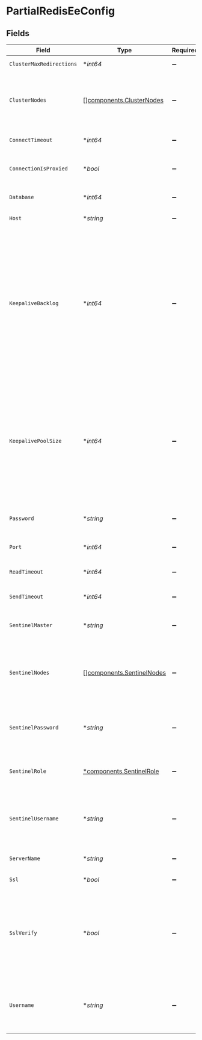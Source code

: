 # PartialRedisEeConfig


## Fields

| Field                                                                                                                                                                                                                                                                                                                                                                                                                                                                                                         | Type                                                                                                                                                                                                                                                                                                                                                                                                                                                                                                          | Required                                                                                                                                                                                                                                                                                                                                                                                                                                                                                                      | Description                                                                                                                                                                                                                                                                                                                                                                                                                                                                                                   |
| ------------------------------------------------------------------------------------------------------------------------------------------------------------------------------------------------------------------------------------------------------------------------------------------------------------------------------------------------------------------------------------------------------------------------------------------------------------------------------------------------------------- | ------------------------------------------------------------------------------------------------------------------------------------------------------------------------------------------------------------------------------------------------------------------------------------------------------------------------------------------------------------------------------------------------------------------------------------------------------------------------------------------------------------- | ------------------------------------------------------------------------------------------------------------------------------------------------------------------------------------------------------------------------------------------------------------------------------------------------------------------------------------------------------------------------------------------------------------------------------------------------------------------------------------------------------------- | ------------------------------------------------------------------------------------------------------------------------------------------------------------------------------------------------------------------------------------------------------------------------------------------------------------------------------------------------------------------------------------------------------------------------------------------------------------------------------------------------------------- |
| `ClusterMaxRedirections`                                                                                                                                                                                                                                                                                                                                                                                                                                                                                      | **int64*                                                                                                                                                                                                                                                                                                                                                                                                                                                                                                      | :heavy_minus_sign:                                                                                                                                                                                                                                                                                                                                                                                                                                                                                            | Maximum retry attempts for redirection.                                                                                                                                                                                                                                                                                                                                                                                                                                                                       |
| `ClusterNodes`                                                                                                                                                                                                                                                                                                                                                                                                                                                                                                | [][components.ClusterNodes](../../models/components/clusternodes.md)                                                                                                                                                                                                                                                                                                                                                                                                                                          | :heavy_minus_sign:                                                                                                                                                                                                                                                                                                                                                                                                                                                                                            | Cluster addresses to use for Redis connections when the `redis` strategy is defined. Defining this field implies using a Redis Cluster. The minimum length of the array is 1 element.                                                                                                                                                                                                                                                                                                                         |
| `ConnectTimeout`                                                                                                                                                                                                                                                                                                                                                                                                                                                                                              | **int64*                                                                                                                                                                                                                                                                                                                                                                                                                                                                                                      | :heavy_minus_sign:                                                                                                                                                                                                                                                                                                                                                                                                                                                                                            | An integer representing a timeout in milliseconds. Must be between 0 and 2^31-2.                                                                                                                                                                                                                                                                                                                                                                                                                              |
| `ConnectionIsProxied`                                                                                                                                                                                                                                                                                                                                                                                                                                                                                         | **bool*                                                                                                                                                                                                                                                                                                                                                                                                                                                                                                       | :heavy_minus_sign:                                                                                                                                                                                                                                                                                                                                                                                                                                                                                            | If the connection to Redis is proxied (e.g. Envoy), set it `true`. Set the `host` and `port` to point to the proxy address.                                                                                                                                                                                                                                                                                                                                                                                   |
| `Database`                                                                                                                                                                                                                                                                                                                                                                                                                                                                                                    | **int64*                                                                                                                                                                                                                                                                                                                                                                                                                                                                                                      | :heavy_minus_sign:                                                                                                                                                                                                                                                                                                                                                                                                                                                                                            | Database to use for the Redis connection when using the `redis` strategy                                                                                                                                                                                                                                                                                                                                                                                                                                      |
| `Host`                                                                                                                                                                                                                                                                                                                                                                                                                                                                                                        | **string*                                                                                                                                                                                                                                                                                                                                                                                                                                                                                                     | :heavy_minus_sign:                                                                                                                                                                                                                                                                                                                                                                                                                                                                                            | A string representing a host name, such as example.com.                                                                                                                                                                                                                                                                                                                                                                                                                                                       |
| `KeepaliveBacklog`                                                                                                                                                                                                                                                                                                                                                                                                                                                                                            | **int64*                                                                                                                                                                                                                                                                                                                                                                                                                                                                                                      | :heavy_minus_sign:                                                                                                                                                                                                                                                                                                                                                                                                                                                                                            | Limits the total number of opened connections for a pool. If the connection pool is full, connection queues above the limit go into the backlog queue. If the backlog queue is full, subsequent connect operations fail and return `nil`. Queued operations (subject to set timeouts) resume once the number of connections in the pool is less than `keepalive_pool_size`. If latency is high or throughput is low, try increasing this value. Empirically, this value is larger than `keepalive_pool_size`. |
| `KeepalivePoolSize`                                                                                                                                                                                                                                                                                                                                                                                                                                                                                           | **int64*                                                                                                                                                                                                                                                                                                                                                                                                                                                                                                      | :heavy_minus_sign:                                                                                                                                                                                                                                                                                                                                                                                                                                                                                            | The size limit for every cosocket connection pool associated with every remote server, per worker process. If neither `keepalive_pool_size` nor `keepalive_backlog` is specified, no pool is created. If `keepalive_pool_size` isn't specified but `keepalive_backlog` is specified, then the pool uses the default value. Try to increase (e.g. 512) this value if latency is high or throughput is low.                                                                                                     |
| `Password`                                                                                                                                                                                                                                                                                                                                                                                                                                                                                                    | **string*                                                                                                                                                                                                                                                                                                                                                                                                                                                                                                     | :heavy_minus_sign:                                                                                                                                                                                                                                                                                                                                                                                                                                                                                            | Password to use for Redis connections. If undefined, no AUTH commands are sent to Redis.                                                                                                                                                                                                                                                                                                                                                                                                                      |
| `Port`                                                                                                                                                                                                                                                                                                                                                                                                                                                                                                        | **int64*                                                                                                                                                                                                                                                                                                                                                                                                                                                                                                      | :heavy_minus_sign:                                                                                                                                                                                                                                                                                                                                                                                                                                                                                            | An integer representing a port number between 0 and 65535, inclusive.                                                                                                                                                                                                                                                                                                                                                                                                                                         |
| `ReadTimeout`                                                                                                                                                                                                                                                                                                                                                                                                                                                                                                 | **int64*                                                                                                                                                                                                                                                                                                                                                                                                                                                                                                      | :heavy_minus_sign:                                                                                                                                                                                                                                                                                                                                                                                                                                                                                            | An integer representing a timeout in milliseconds. Must be between 0 and 2^31-2.                                                                                                                                                                                                                                                                                                                                                                                                                              |
| `SendTimeout`                                                                                                                                                                                                                                                                                                                                                                                                                                                                                                 | **int64*                                                                                                                                                                                                                                                                                                                                                                                                                                                                                                      | :heavy_minus_sign:                                                                                                                                                                                                                                                                                                                                                                                                                                                                                            | An integer representing a timeout in milliseconds. Must be between 0 and 2^31-2.                                                                                                                                                                                                                                                                                                                                                                                                                              |
| `SentinelMaster`                                                                                                                                                                                                                                                                                                                                                                                                                                                                                              | **string*                                                                                                                                                                                                                                                                                                                                                                                                                                                                                                     | :heavy_minus_sign:                                                                                                                                                                                                                                                                                                                                                                                                                                                                                            | Sentinel master to use for Redis connections. Defining this value implies using Redis Sentinel.                                                                                                                                                                                                                                                                                                                                                                                                               |
| `SentinelNodes`                                                                                                                                                                                                                                                                                                                                                                                                                                                                                               | [][components.SentinelNodes](../../models/components/sentinelnodes.md)                                                                                                                                                                                                                                                                                                                                                                                                                                        | :heavy_minus_sign:                                                                                                                                                                                                                                                                                                                                                                                                                                                                                            | Sentinel node addresses to use for Redis connections when the `redis` strategy is defined. Defining this field implies using a Redis Sentinel. The minimum length of the array is 1 element.                                                                                                                                                                                                                                                                                                                  |
| `SentinelPassword`                                                                                                                                                                                                                                                                                                                                                                                                                                                                                            | **string*                                                                                                                                                                                                                                                                                                                                                                                                                                                                                                     | :heavy_minus_sign:                                                                                                                                                                                                                                                                                                                                                                                                                                                                                            | Sentinel password to authenticate with a Redis Sentinel instance. If undefined, no AUTH commands are sent to Redis Sentinels.                                                                                                                                                                                                                                                                                                                                                                                 |
| `SentinelRole`                                                                                                                                                                                                                                                                                                                                                                                                                                                                                                | [*components.SentinelRole](../../models/components/sentinelrole.md)                                                                                                                                                                                                                                                                                                                                                                                                                                           | :heavy_minus_sign:                                                                                                                                                                                                                                                                                                                                                                                                                                                                                            | Sentinel role to use for Redis connections when the `redis` strategy is defined. Defining this value implies using Redis Sentinel.                                                                                                                                                                                                                                                                                                                                                                            |
| `SentinelUsername`                                                                                                                                                                                                                                                                                                                                                                                                                                                                                            | **string*                                                                                                                                                                                                                                                                                                                                                                                                                                                                                                     | :heavy_minus_sign:                                                                                                                                                                                                                                                                                                                                                                                                                                                                                            | Sentinel username to authenticate with a Redis Sentinel instance. If undefined, ACL authentication won't be performed. This requires Redis v6.2.0+.                                                                                                                                                                                                                                                                                                                                                           |
| `ServerName`                                                                                                                                                                                                                                                                                                                                                                                                                                                                                                  | **string*                                                                                                                                                                                                                                                                                                                                                                                                                                                                                                     | :heavy_minus_sign:                                                                                                                                                                                                                                                                                                                                                                                                                                                                                            | A string representing an SNI (server name indication) value for TLS.                                                                                                                                                                                                                                                                                                                                                                                                                                          |
| `Ssl`                                                                                                                                                                                                                                                                                                                                                                                                                                                                                                         | **bool*                                                                                                                                                                                                                                                                                                                                                                                                                                                                                                       | :heavy_minus_sign:                                                                                                                                                                                                                                                                                                                                                                                                                                                                                            | If set to true, uses SSL to connect to Redis.                                                                                                                                                                                                                                                                                                                                                                                                                                                                 |
| `SslVerify`                                                                                                                                                                                                                                                                                                                                                                                                                                                                                                   | **bool*                                                                                                                                                                                                                                                                                                                                                                                                                                                                                                       | :heavy_minus_sign:                                                                                                                                                                                                                                                                                                                                                                                                                                                                                            | If set to true, verifies the validity of the server SSL certificate. If setting this parameter, also configure `lua_ssl_trusted_certificate` in `kong.conf` to specify the CA (or server) certificate used by your Redis server. You may also need to configure `lua_ssl_verify_depth` accordingly.                                                                                                                                                                                                           |
| `Username`                                                                                                                                                                                                                                                                                                                                                                                                                                                                                                    | **string*                                                                                                                                                                                                                                                                                                                                                                                                                                                                                                     | :heavy_minus_sign:                                                                                                                                                                                                                                                                                                                                                                                                                                                                                            | Username to use for Redis connections. If undefined, ACL authentication won't be performed. This requires Redis v6.0.0+. To be compatible with Redis v5.x.y, you can set it to `default`.                                                                                                                                                                                                                                                                                                                     |